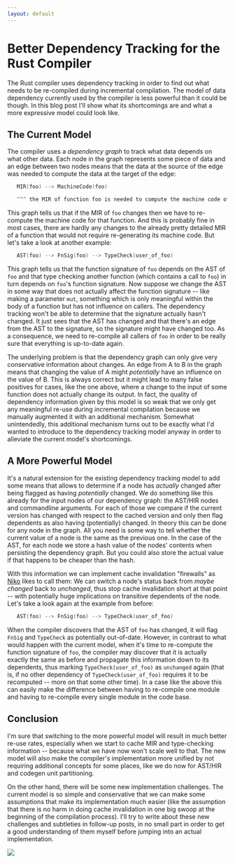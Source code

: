 ```yaml
---
layout: default
---
```


# Better Dependency Tracking for the Rust Compiler

The Rust compiler uses dependency tracking in order to find out what needs to
be re-compiled during incremental compilation. The model of data
dependency currently used by the compiler is less powerful than it could be
though. In this blog post I'll show what its shortcomings are and what a more
expressive model could look like.



## The Current Model

The compiler uses a *dependency graph* to track what data depends on
what other data. Each node in the graph represents some piece of data and an
edge between two nodes means that the data at the source of the edge was
needed to compute the data at the target of the edge:

```c
   MIR(foo) --> MachineCode(foo)

   ^^^ the MIR of function foo is needed to compute the machine code of it
```

This graph tells us that if the MIR of `foo` changes then we have to re-compute
the machine code for that function. And this is probably fine in most cases,
there are hardly any changes to the already pretty detailed MIR of a function
that would not require re-generating its machine code. But let's take a look at
another example:

```c
   AST(foo) --> FnSig(foo) --> TypeCheck(user_of_foo)
```

This graph tells us that the function signature of `foo` depends on the AST of
`foo` and that type checking another function (which contains a call to `foo`)
in turn depends on `foo`'s function signature. Now suppose we change the AST
in some way that does not actually affect the function signature -- like making a
parameter `mut`, something which is only meaningful within the body of a
function but has not influence on callers. The dependency tracking won't be
able to determine that the signature actually hasn't changed. It just sees that
the AST has changed and that there's an edge from the AST to the signature, so
the signature might have changed too. As a consequence, we need to re-compile
all callers of `foo` in order to be really sure that everything is up-to-date
again.

The underlying problem is that the dependency graph can only give very
conservative information about changes. An edge from A to B in the graph means
that changing the value of A might *potentially* have an influence on the value
of B. This is always correct but it might lead to many false positives for cases,
like the one above, where a change to the input of some function does not
actually change its output. In fact, the quality of dependency information
given by this model is so weak that we only get any meaningful re-use during
incremental compilation because we manually augmented it with an additional
mechanism. Somewhat unintendedly, this additional mechanism turns out to be
exactly what I'd wanted to introduce to the dependency tracking model anyway
in order to alleviate the current model's shortcomings.


## A More Powerful Model

It's a natural extension for the existing dependency tracking model to add some means
that allows to determine if a node has *actually* changed after being flagged
as having *potentially* changed. We do something like this already for the
input nodes of our dependency graph: the AST/HIR nodes and commandline arguments.
For each of those we compare if the current version has changed with respect
to the cached version and only then flag dependents as also having
(potentially) changed. In theory this can be done for any node in the graph.
All you need is some way to tell whether the current value of a node is the
same as the previous one. In the case of the AST, for each node we store a
hash value of the nodes' contents when persisting the dependency graph. But
you could also store the actual value if that happens to be cheaper than the
hash.

With this information we can implement cache invalidation "firewalls" as
[Niko](https://github.com/nikomatsakis) likes to call them: We can switch a
node's status back from *maybe changed* back to *unchanged*, thus stop cache
invalidation short at that point -- with potentially
huge implications on transitive dependents of the node. Let's take a look
again at the example from before:

```c
   AST(foo) --> FnSig(foo) --> TypeCheck(user_of_foo)
```

When the compiler discovers that the AST of `foo` has changed, it will
flag `FnSig` and `TypeCheck` as potentially out-of-date. However, in contrast
to what would happen with the current model, when it's time to re-compute the
function signature of `foo`, the compiler may discover that it is actually
exactly the same as before and propagate this information down to its
dependents, thus marking `TypeCheck(user_of_foo)` as `unchanged` again
(that is, if no other dependency of `TypeCheck(user_of_foo)` requires it to
be recomputed -- more on that some other time). In a case like the above this
can easily make the difference between having to re-compile one module and
having to re-compile every single module in the code base.


## Conclusion

I'm sure that switching to the more powerful model will result in much better
re-use rates, especially when we start to cache MIR and type-checking
information -- because what we have now won't scale well to that.
The new model will also make the compiler's implementation more
unified by not requiring additional concepts for some places, like we do
now for AST/HIR and codegen unit partitioning.

On the other hand, there will be some new implementation challenges. The
current model is so simple and conservative that we can make some assumptions
that make its implementation much easier (like the assumption that there is
no harm in doing cache invalidation in one big swoop at the beginning of the
compilation process). I'll try to write about these new challenges and
subtleties in follow-up posts, in no small part in order to get a good
understanding of them myself before jumping into an actual implementation.

<img class="blackflower" src="{{site.url}}/images/flower-black.svg" />

